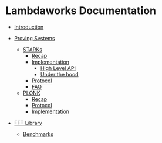 # Lambdaworks Documentation

- [Introduction](./introduction.md)

- [Proving Systems]()
    - [STARKs](./proving_systems/starks/starks.md)
        - [Recap](./proving_systems/starks/recap.md)
        - [Implementation](./proving_systems/starks/implementation.md)
            - [High Level API](./proving_systems/starks/api.md)
            - [Under the hood](./proving_systems/starks/under_the_hood.md)
        - [Protocol](./proving_systems/starks/protocol.md)
        - [FAQ](./proving_systems/starks/faq.md)
    - [PLONK](./proving_systems/plonk/plonk.md)
        - [Recap](./proving_systems/plonk/recap.md)
        - [Protocol](./proving_systems/plonk/protocol.md)
        - [Implementation](./proving_systems/plonk/implementation.md)

- [FFT Library]()
  - [Benchmarks](./fft/benchmarks.md)
